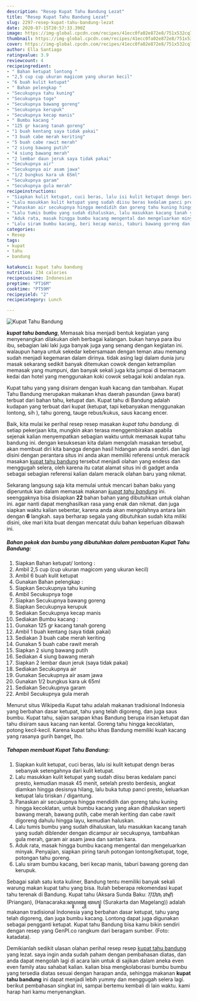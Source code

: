```yaml
---
description: "Resep Kupat Tahu Bandung Lezat"
title: "Resep Kupat Tahu Bandung Lezat"
slug: 2297-resep-kupat-tahu-bandung-lezat
date: 2020-07-15T20:57:33.390Z
image: https://img-global.cpcdn.com/recipes/41ecc0fa02e872e8/751x532cq70/kupat-tahu-bandung-foto-resep-utama.jpg
thumbnail: https://img-global.cpcdn.com/recipes/41ecc0fa02e872e8/751x532cq70/kupat-tahu-bandung-foto-resep-utama.jpg
cover: https://img-global.cpcdn.com/recipes/41ecc0fa02e872e8/751x532cq70/kupat-tahu-bandung-foto-resep-utama.jpg
author: Ella Santiago
ratingvalue: 3.9
reviewcount: 4
recipeingredient:
- " Bahan ketupat lontong "
- "2,5 cup cup ukuran magicom yang ukuran kecil"
- "6 buah kulit ketupat"
- " Bahan pelengkap "
- "Secukupnya tahu kuning"
- "Secukupnya toge"
- "Secukupnya bawang goreng"
- "Secukupnya kerupuk"
- "Secukupnya kecap manis"
- " Bumbu kacang "
- "125 gr kacang tanah goreng"
- "1 buah kentang saya tidak pakai"
- "3 buah cabe merah keriting"
- "5 buah cabe rawit merah"
- "2 siung bawang putih"
- "4 siung bawang merah"
- "2 lembar daun jeruk saya tidak pakai"
- "Secukupnya air"
- "Secukupnya air asam jawa"
- "1/2 bungkus kara uk 65ml"
- "Secukupnya garam"
- "Secukupnya gula merah"
recipeinstructions:
- "Siapkan kulit ketupat, cuci beras, lalu isi kulit ketupat dengn beras sebanyak setengahnya dari kulit ketupat."
- "Lalu masukkan kulit ketupat yang sudah diisu beras kedalam panci presto, kemudian masak 45 menit, setelah presto berdesis, angkat diamkan hingga desisnya hilang, lalu buka tutup panci presto, keluarkan ketupat lalu tiriskan / digantung."
- "Panaskan air secukupnya hingga mendidih dan goreng tahu kuning hingga kecoklatan, untuk bumbu kacang yang akan dihaluskan seperti bawang merah, bawang putih, cabe merah keriting dan cabe rawit digoreng dahulu hingga layu, kemudian haluskan."
- "Lalu tumis bumbu yang sudah dihaluskan, lalu masukkan kacang tanah yang sudah diblender dengan dicampur air secukupnya, tambahkan gula merah, garam air asam jawa dan santan kara."
- "Aduk rata, masak hingga bumbu kacang mengental dan mengeluarkan minyak. Penyajian, siapkan piring taruh potongan lontong/ketupat, toge, potongan tahu goreng."
- "Lalu siram bumbu kacang, beri kecap manis, taburi bawang goreng dan kerupuk."
categories:
- Resep
tags:
- kupat
- tahu
- bandung

katakunci: kupat tahu bandung 
nutrition: 234 calories
recipecuisine: Indonesian
preptime: "PT16M"
cooktime: "PT59M"
recipeyield: "2"
recipecategory: Lunch

---
```



![Kupat Tahu Bandung](https://img-global.cpcdn.com/recipes/41ecc0fa02e872e8/751x532cq70/kupat-tahu-bandung-foto-resep-utama.jpg)

<b><i>kupat tahu bandung</i></b>, Memasak bisa menjadi bentuk kegiatan yang menyenangkan dilakukan oleh berbagai kalangan. bukan hanya para ibu ibu, sebagian laki laki juga banyak juga yang senang dengan kegiatan ini. walaupun hanya untuk sekedar kebersamaan dengan teman atau memang sudah menjadi kegemaran dalam dirinya. tidak asing lagi dalam dunia juru masak sekarang sedikit banyak ditemukan cowok dengan ketrampilan memasak yang mumpuni, dan banyak sekali juga kita jumpai di bermacam kedai dan hotel yang menggunakan koki cowok sebagai koki andalan nya.

Kupat tahu yang yang disiram dengan kuah kacang dan tambahan. Kupat Tahu Bandung merupakan makanan khas daerah pasundan (jawa barat) terbuat dari bahan tahu, ketupat dan. Kupat tahu di Bandung adalah kudapan yang terbuat dari kupat (ketupat, tapi kebanyakan menggunakan lontong, sih ), tahu goreng, tauge rebus/kukus, saus kacang encer.

Baik, kita mulai ke perihal resep resep masakan <i>kupat tahu bandung</i>. di setiap pekerjaan kita, mungkin akan terasa menggembirakan apabila sejenak kalian menyempatkan sebagian waktu untuk memasak kupat tahu bandung ini. dengan kesuksesan kita dalam mengolah masakan tersebut, akan membuat diri kita bangga dengan hasil hidangan anda sendiri. dan lagi disini dengan perantara situs ini anda akan memiliki referensi untuk meracik masakan <u>kupat tahu bandung</u> tersebut menjadi olahan yang endess dan menggugah selera, oleh karena itu catat alamat situs ini di gadget anda sebagai sebagian referensi kalian dalam meracik olahan baru yang nikmat.


Sekarang langsung saja kita memulai untuk mencari bahan baku yang diperuntuk kan dalam memasak makanan <u><i>kupat tahu bandung</i></u> ini. seenggaknya bisa disiapkan <b>22</b> bahan bahan yang dibutuhkan untuk olahan ini. agar nanti dapat menghasilkan rasa yang enak dan nikmat. dan juga siapkan waktu kalian sebentar, karena anda akan mengolahnya antara lain dengan <b>6</b> langkah. saya berharap segala yang dibutuhkan sudah kita miliki disini, oke mari kita buat dengan mencatat dulu bahan keperluan dibawah ini.

<!--inarticleads1-->

##### Bahan pokok dan bumbu yang dibutuhkan dalam pembuatan Kupat Tahu Bandung:

1. Siapkan  Bahan ketupat/ lontong :
1. Ambil 2,5 cup (cup ukuran magicom yang ukuran kecil)
1. Ambil 6 buah kulit ketupat
1. Gunakan  Bahan pelengkap :
1. Siapkan Secukupnya tahu kuning
1. Ambil Secukupnya toge
1. Siapkan Secukupnya bawang goreng
1. Siapkan Secukupnya kerupuk
1. Sediakan Secukupnya kecap manis
1. Sediakan  Bumbu kacang :
1. Gunakan 125 gr kacang tanah goreng
1. Ambil 1 buah kentang (saya tidak pakai)
1. Sediakan 3 buah cabe merah keriting
1. Gunakan 5 buah cabe rawit merah
1. Siapkan 2 siung bawang putih
1. Sediakan 4 siung bawang merah
1. Siapkan 2 lembar daun jeruk (saya tidak pakai)
1. Sediakan Secukupnya air
1. Gunakan Secukupnya air asam jawa
1. Gunakan 1/2 bungkus kara uk 65ml
1. Sediakan Secukupnya garam
1. Ambil Secukupnya gula merah


Menurut situs Wikipedia Kupat tahu adalah makanan tradisional Indonesia yang berbahan dasar ketupat, tahu yang telah digoreng, dan juga saus bumbu. Kupat tahu, sajian sarapan khas Bandung berupa irisan ketupat dan tahu disiram saus kacang nan kental. Goreng tahu hingga kecoklatan, potong kecil-kecil. Karena kupat tahu khas Bandung memiliki kuah kacang yang rasanya gurih banget, lho. 

<!--inarticleads2-->

##### Tahapan membuat Kupat Tahu Bandung:

1. Siapkan kulit ketupat, cuci beras, lalu isi kulit ketupat dengn beras sebanyak setengahnya dari kulit ketupat.
1. Lalu masukkan kulit ketupat yang sudah diisu beras kedalam panci presto, kemudian masak 45 menit, setelah presto berdesis, angkat diamkan hingga desisnya hilang, lalu buka tutup panci presto, keluarkan ketupat lalu tiriskan / digantung.
1. Panaskan air secukupnya hingga mendidih dan goreng tahu kuning hingga kecoklatan, untuk bumbu kacang yang akan dihaluskan seperti bawang merah, bawang putih, cabe merah keriting dan cabe rawit digoreng dahulu hingga layu, kemudian haluskan.
1. Lalu tumis bumbu yang sudah dihaluskan, lalu masukkan kacang tanah yang sudah diblender dengan dicampur air secukupnya, tambahkan gula merah, garam air asam jawa dan santan kara.
1. Aduk rata, masak hingga bumbu kacang mengental dan mengeluarkan minyak. Penyajian, siapkan piring taruh potongan lontong/ketupat, toge, potongan tahu goreng.
1. Lalu siram bumbu kacang, beri kecap manis, taburi bawang goreng dan kerupuk.


Sebagai salah satu kota kuliner, Bandung tentu memiliki banyak sekali warung makan kupat tahu yang bisa. Itulah beberapa rekomendasi kupat tahu terenak di Bandung. Kupat tahu (Aksara Sunda Baku: ᮊᮥᮕᮒ᮪ ᮒᮠᮥ) (Priangan), (Hanacaraka:ꦏꦸꦥꦠ꧀ ꦠꦲꦸ) (Surakarta dan Magelang)) adalah makanan tradisional Indonesia yang berbahan dasar ketupat, tahu yang telah digoreng, dan juga bumbu kacang. Lontong dapat juga digunakan sebagai pengganti ketupat. Kupat tahu Bandung bisa kamu bikin sendiri dengan resep yang GenPI.co rangkum dari beragam sumber. (Foto: katadata). 

Demikianlah sedikit ulasan olahan perihal resep resep <u>kupat tahu bandung</u> yang lezat. saya ingin anda sudah paham dengan pembahasan diatas, dan anda dapat mengolah lagi di acara lain untuk di sajikan dalam aneka even even family atau sahabat kalian. kalian bisa mengkolaborasi bumbu bumbu yang tersedia diatas sesuai dengan harapan anda, sehingga makanan <b>kupat tahu bandung</b> ini dapat menjadi lebih yummy dan menggugah selera lagi. berikut pembahasan singkat ini, sampai bertemu kembali di lain waktu. kami harap hari kamu menyenangkan.
